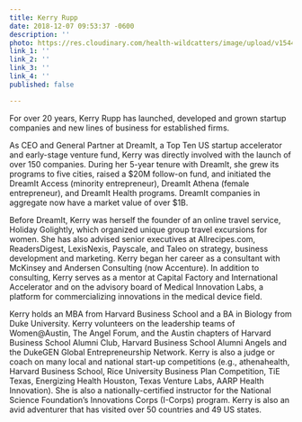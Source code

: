 ```yaml
---
title: Kerry Rupp
date: 2018-12-07 09:53:37 -0600
description: ''
photo: https://res.cloudinary.com/health-wildcatters/image/upload/v1544198031/image.png
link_1: ''
link_2: ''
link_3: ''
link_4: ''
published: false

---
```

For over 20 years, Kerry Rupp has launched, developed and grown startup companies and new lines of business for established firms.

As CEO and General Partner at DreamIt, a Top Ten US startup accelerator and early-stage venture fund, Kerry was directly involved with the launch of over 150 companies. During her 5-year tenure with DreamIt, she grew its programs to five cities, raised a $20M follow-on fund, and initiated the DreamIt Access (minority entrepreneur), DreamIt Athena (female entrepreneur), and DreamIt Health programs. DreamIt companies in aggregate now have a market value of over $1B.

Before DreamIt, Kerry was herself the founder of an online travel service, Holiday Golightly, which organized unique group travel excursions for women. She has also advised senior executives at Allrecipes.com, ReadersDigest, LexisNexis, Payscale, and Taleo on strategy, business development and marketing. Kerry began her career as a consultant with McKinsey and Andersen Consulting (now Accenture). In addition to consulting, Kerry serves as a mentor at Capital Factory and International Accelerator and on the advisory board of Medical Innovation Labs, a platform for commercializing innovations in the medical device field.

Kerry holds an MBA from Harvard Business School and a BA in Biology from Duke University. Kerry volunteers on the leadership teams of Women@Austin, The Angel Forum, and the Austin chapters of Harvard Business School Alumni Club, Harvard Business School Alumni Angels and the DukeGEN Global Entrepreneurship Network. Kerry is also a judge or coach on many local and national start-up competitions (e.g., athenahealth, Harvard Business School, Rice University Business Plan Competition, TiE Texas, Energizing Health Houston, Texas Venture Labs, AARP Health Innovation). She is also a nationally-certified instructor for the National Science Foundation’s Innovations Corps (I-Corps) program. Kerry is also an avid adventurer that has visited over 50 countries and 49 US states.